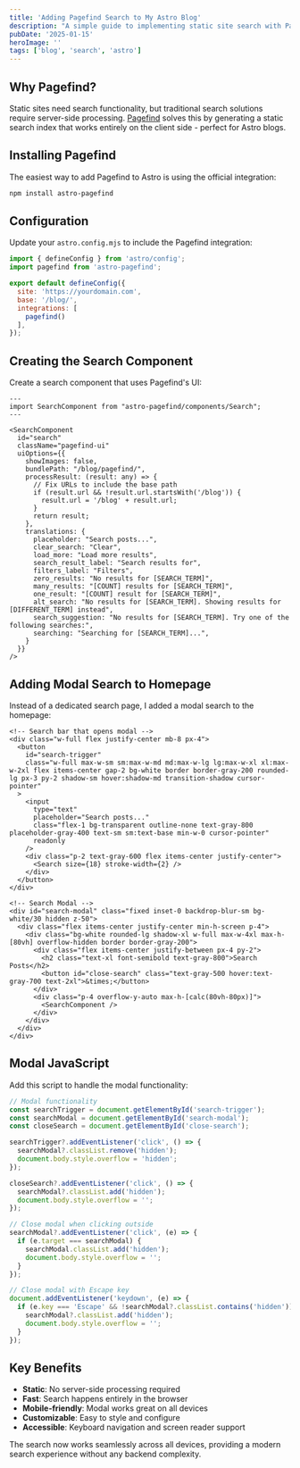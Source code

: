 ```yaml
---
title: 'Adding Pagefind Search to My Astro Blog'
description: "A simple guide to implementing static site search with Pagefind"
pubDate: '2025-01-15'
heroImage: ''
tags: ['blog', 'search', 'astro']
---
```


## Why Pagefind?
Static sites need search functionality, but traditional search solutions require server-side processing. [Pagefind](https://pagefind.app/) solves this by generating a static search index that works entirely on the client side - perfect for Astro blogs.

## Installing Pagefind
The easiest way to add Pagefind to Astro is using the official integration:

```bash
npm install astro-pagefind
```

## Configuration
Update your `astro.config.mjs` to include the Pagefind integration:

```js
import { defineConfig } from 'astro/config';
import pagefind from 'astro-pagefind';

export default defineConfig({
  site: 'https://yourdomain.com',
  base: '/blog/',
  integrations: [
    pagefind()
  ],
});
```

## Creating the Search Component
Create a search component that uses Pagefind's UI:

```astro title="src/components/Search.astro"
---
import SearchComponent from "astro-pagefind/components/Search";
---

<SearchComponent 
  id="search" 
  className="pagefind-ui" 
  uiOptions={{ 
    showImages: false,
    bundlePath: "/blog/pagefind/",
    processResult: (result: any) => {
      // Fix URLs to include the base path
      if (result.url && !result.url.startsWith('/blog')) {
        result.url = '/blog' + result.url;
      }
      return result;
    },
    translations: {
      placeholder: "Search posts...",
      clear_search: "Clear",
      load_more: "Load more results",
      search_result_label: "Search results for",
      filters_label: "Filters",
      zero_results: "No results for [SEARCH_TERM]",
      many_results: "[COUNT] results for [SEARCH_TERM]",
      one_result: "[COUNT] result for [SEARCH_TERM]",
      alt_search: "No results for [SEARCH_TERM]. Showing results for [DIFFERENT_TERM] instead",
      search_suggestion: "No results for [SEARCH_TERM]. Try one of the following searches:",
      searching: "Searching for [SEARCH_TERM]...",
    }
  }} 
/>
```

## Adding Modal Search to Homepage
Instead of a dedicated search page, I added a modal search to the homepage:

```astro title="src/pages/index.astro"
<!-- Search bar that opens modal -->
<div class="w-full flex justify-center mb-8 px-4">
  <button
    id="search-trigger"
    class="w-full max-w-sm sm:max-w-md md:max-w-lg lg:max-w-xl xl:max-w-2xl flex items-center gap-2 bg-white border border-gray-200 rounded-lg px-3 py-2 shadow-sm hover:shadow-md transition-shadow cursor-pointer"
  >
    <input
      type="text"
      placeholder="Search posts..."
      class="flex-1 bg-transparent outline-none text-gray-800 placeholder-gray-400 text-sm sm:text-base min-w-0 cursor-pointer"
      readonly
    />
    <div class="p-2 text-gray-600 flex items-center justify-center">
      <Search size={18} stroke-width={2} />
    </div>
  </button>
</div>

<!-- Search Modal -->
<div id="search-modal" class="fixed inset-0 backdrop-blur-sm bg-white/30 hidden z-50">
  <div class="flex items-center justify-center min-h-screen p-4">
    <div class="bg-white rounded-lg shadow-xl w-full max-w-4xl max-h-[80vh] overflow-hidden border border-gray-200">
      <div class="flex items-center justify-between px-4 py-2">
        <h2 class="text-xl font-semibold text-gray-800">Search Posts</h2>
        <button id="close-search" class="text-gray-500 hover:text-gray-700 text-2xl">&times;</button>
      </div>
      <div class="p-4 overflow-y-auto max-h-[calc(80vh-80px)]">
        <SearchComponent />
      </div>
    </div>
  </div>
</div>
```

## Modal JavaScript
Add this script to handle the modal functionality:

```js
// Modal functionality
const searchTrigger = document.getElementById('search-trigger');
const searchModal = document.getElementById('search-modal');
const closeSearch = document.getElementById('close-search');

searchTrigger?.addEventListener('click', () => {
  searchModal?.classList.remove('hidden');
  document.body.style.overflow = 'hidden';
});

closeSearch?.addEventListener('click', () => {
  searchModal?.classList.add('hidden');
  document.body.style.overflow = '';
});

// Close modal when clicking outside
searchModal?.addEventListener('click', (e) => {
  if (e.target === searchModal) {
    searchModal.classList.add('hidden');
    document.body.style.overflow = '';
  }
});

// Close modal with Escape key
document.addEventListener('keydown', (e) => {
  if (e.key === 'Escape' && !searchModal?.classList.contains('hidden')) {
    searchModal?.classList.add('hidden');
    document.body.style.overflow = '';
  }
});
```

## Key Benefits
- **Static**: No server-side processing required
- **Fast**: Search happens entirely in the browser
- **Mobile-friendly**: Modal works great on all devices
- **Customizable**: Easy to style and configure
- **Accessible**: Keyboard navigation and screen reader support

The search now works seamlessly across all devices, providing a modern search experience without any backend complexity. 